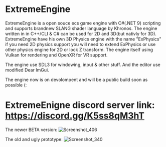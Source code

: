 # ExtremeEngine
ExtremeEngine is a open souce ecs game engine with C#(.NET 9) scripting and supports brandnew SLANG shader language by Khronos.
The engine written in in C++/CLI & C# can be used for 2D and 3D(but nativly for 3D).
ExtremeEngine have his own 3D Physics engine with the name "ExPhysics" if you need 2D physics support you will need to extend ExPhysics or use other physics engine for 2D or lock Z transform.
The engine itself using Vulkan for rendering and OpenXR for VR support.

The engine use SDL3 for windowing, input & other stuff.
And the editor use modified Dear ImGui.

The engine now is on devolompent and will be a public build soon as possible (:

# ExtremeEnigne discord server link: https://discord.gg/K5ss8qM3hT

The newer BETA version:
![Screenshot_406](https://github.com/oscar7070/ExtremeEngine/assets/56559647/2d17c973-dfca-4f98-ae30-10eded9fbf79)

The old and ugly prototype:
![Screenshot_340](https://github.com/oscar7070/ExtremeEngine/assets/56559647/60597a39-d637-43d9-9137-39e3f2c73317)
